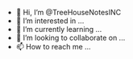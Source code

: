 - 👋 Hi, I’m @TreeHouseNotesINC
- 👀 I’m interested in ...
- 🌱 I’m currently learning ...
- 💞️ I’m looking to collaborate on ...
- 📫 How to reach me ...

<!---
TreeHouseNotesINC/TreeHouseNotesINC is a ✨ special ✨ repository because its `README.md` (this file) appears on your GitHub profile.
You can click the Preview link to take a look at your changes.
--->
